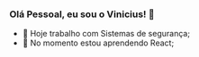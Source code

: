 ### Olá Pessoal, eu sou o Vinicius! 👋

- 🔭 Hoje trabalho com Sistemas de segurança;
- 🌱 No momento estou aprendendo React;



